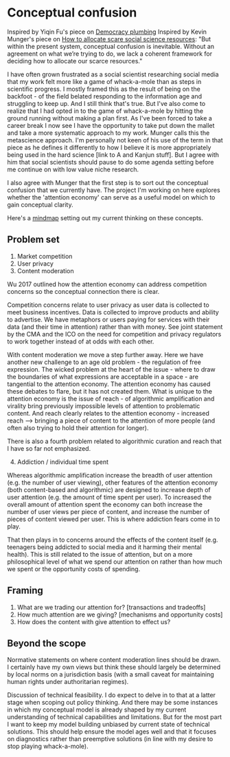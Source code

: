 # Conceptual confusion

Inspired by Yiqin Fu's piece on [Democracy plumbing](https://yiqinfu.github.io/posts/democracy-plumbers/)
Inspired by Kevin Munger's piece on [How to allocate scare social science resources](https://kevinmunger.substack.com/p/how-should-we-allocate-scarce-social):
    "But within the present system, conceptual confusion is inevitable. Without an agreement on what we’re trying to do, we lack a coherent framework for deciding how to allocate our scarce resources."

I have often grown frustrated as a social scientist researching social media that my work felt more like a game of whack-a-mole than as steps in scientific progress. I mostly framed this as the result of being on the backfoot - of the field belated responding to the information age and struggling to keep up. And I still think that's true. But I've also come to realize that I had opted in to the game of whack-a-mole by hitting the ground running without making a plan first. As I've been forced to take a career break I now see I have the opportunity to take put down the mallet and take a more systematic approach to my work. Munger calls this the metascience approach. I'm personally not keen of his use of the term in that piece as he defines it differently to how I believe it is more appropriately being used in the hard science [link to A and Kanjun stuff]. But I agree with him that social scientists should pause to do some agenda setting before me continue on with low value niche research.

I also agree with Munger that the first step is to sort out the conceptual confusion that we currently have. The project I'm working on here explores whether the 'attention economy' can serve as a useful model on which to gain conceptual clarity.

Here's a [mindmap](https://miro.com/app/board/uXjVO0YyOII=/?share_link_id=653705587083) setting out my current thinking on these concepts.

## Problem set

1) Market competition
2) User privacy
3) Content moderation

Wu 2017 outlined how the attention economy can address competition concerns so the conceptual connection there is clear.

Competition concerns relate to user privacy as user data is collected to meet business incentives. Data is collected to improve products and ability to advertise. We have metaphors or users paying for services with their data (and their time in attention) rather than with money. See joint statement by the CMA and the ICO on the need for competition and privacy regulators to work together instead of at odds with each other.

With content moderation we move a step further away. Here we have another new challenge to an age old problem - the regulation of free expression. The wicked problem at the heart of the issue - where to draw the boundaries of what expressions are acceptable in a space - are tangential to the attention economy. The attention economy has caused these debates to flare, but it has not created them. What is unique to the attention economy is the issue of reach - of algorithmic amplification and virality bring previously impossible levels of attention to problematic content. And reach clearly relates to the attention economy - increased reach --> bringing a piece of content to the attention of more people (and often also trying to hold their attention for longer).

There is also a fourth problem related to algorithmic curation and reach that I have so far not emphasized.

4) Addiction / individual time spent

Whereas algorithmic amplification increase the breadth of user attention (e.g. the number of user viewing), other features of the attention economy (both content-based and algorithmic) are designed to increase depth of user attention (e.g. the amount of time spent per user). To increased the overall amount of attention spent the economy can both increase the number of user views per piece of content, and increase the number of pieces of content viewed per user. This is where addiction fears come in to play.

That then plays in to concerns around the effects of the content itself (e.g. teenagers being addicted to social media and it harming their mental health). This is still related to the issue of attention, but on a more philosophical level of what we spend our attention on rather than how much we spent or the opportunity costs of spending.

## Framing

1) What are we trading our attention for? [transactions and tradeoffs]
2) How much attention are we giving? [mechanisms and opportunity costs]
3) How does the content with give attention to effect us?

## Beyond the scope

Normative statements on where content moderation lines should be drawn. I certainly have my own views but think these should largely be determined by local norms on a jurisdiction basis (with a small caveat for maintaining human rights under authoritarian regimes).

Discussion of technical feasibility. I do expect to delve in to that at a latter stage when scoping out policy thinking. And there may be some instances in which my conceptual model is already shaped by my current understanding of technical capabilities and limitations. But for the most part I want to keep my model building unbiased by current state of technical solutions. This should help ensure the model ages well and that it focuses on diagnostics rather than preemptive solutions (in line with my desire to stop playing whack-a-mole).
